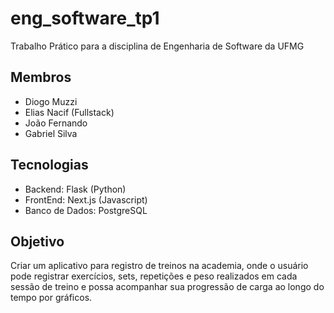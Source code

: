 # eng_software_tp1
Trabalho Prático para a disciplina de Engenharia de Software da UFMG

## Membros
- Diogo Muzzi
- Elias Nacif (Fullstack)
- João Fernando
- Gabriel Silva

## Tecnologias
- Backend: Flask (Python)
- FrontEnd: Next.js (Javascript)
- Banco de Dados: PostgreSQL

## Objetivo
Criar um aplicativo para registro de treinos na academia, onde o usuário pode registrar exercícios, sets, repetições e peso realizados em cada sessão de treino e possa acompanhar sua progressão de carga ao longo do tempo por gráficos. 
